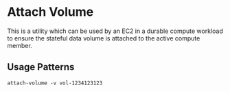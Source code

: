 # Attach Volume

This is a utility which can be used by an EC2 in a durable compute workload to ensure the stateful data volume is attached to the active compute member.

## Usage Patterns

`attach-volume -v vol-1234123123`